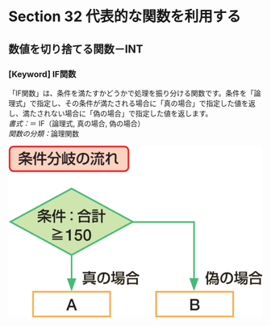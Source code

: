 # Section 32 代表的な関数を利用する

## 数値を切り捨てる関数－INT

### [Keyword] IF関数
「IF関数」は、条件を満たすかどうかで処理を振り分ける関数です。条件を「論理式」で指定し、その条件が満たされる場合に「真の場合」で指定した値を返し、満たされない場合に「偽の場合」で指定した値を返します。  
<em>書式：</em>＝ IF（論理式, 真の場合, 偽の場合）  
<em>関数の分類：</em>論理関数

![keyword](002.png)
